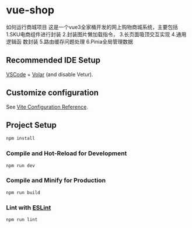 # vue-shop

如何运行商城项目
这是一个vue3全家桶开发的网上购物商城系统，主要包括
1.SKU电商组件进行封装
2.封装图片懒加载指令，
3.长页面吸顶交互实现
4.通用逻辑函 数封装
5.路由缓存问题处理
6.Pinia全局管理数据

## Recommended IDE Setup

[VSCode](https://code.visualstudio.com/) + [Volar](https://marketplace.visualstudio.com/items?itemName=Vue.volar) (and disable Vetur).

## Customize configuration

See [Vite Configuration Reference](https://vite.dev/config/).

## Project Setup

```sh
npm install
```

### Compile and Hot-Reload for Development

```sh
npm run dev
```

### Compile and Minify for Production

```sh
npm run build
```

### Lint with [ESLint](https://eslint.org/)

```sh
npm run lint
```
